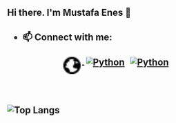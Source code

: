 <h2>Hi there. I'm Mustafa Enes 👋<h2> 


- 📫 Connect with me:


<p align="center">
 <a href="https://medium.com/@enes.guneruz" target="_blank" rel="noopener noreferrer"> <img src="https://raw.githubusercontent.com/iconic/open-iconic/master/svg/globe.svg" alt="Python" height="40" style="vertical-align:top; margin:4px"> </a>
 <a href="https://www.linkedin.com/in/mustafa-enes-g%C3%BCneruz-28680b1a8/" target="_blank" rel="noopener noreferrer"> <img src="https://cdn.jsdelivr.net/npm/simple-icons@v3/icons/linkedin.svg" alt="Python" height="40" style="vertical-align:top; margin:4px"></a>
 <a href="mailto:mustafaguneruz19@gmail.com"> <img src="https://cdn.jsdelivr.net/npm/simple-icons@v3/icons/gmail.svg" alt="Python" height="40" style="vertical-align:top; margin:4px"></a>
</p>

<br />


![Top Langs](https://github-readme-stats.vercel.app/api/top-langs/?username=menesguneruz&theme=tokyonight)


